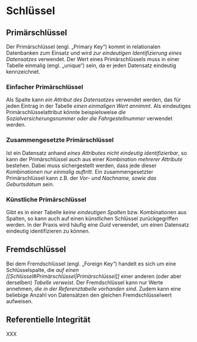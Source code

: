 # Schlüssel
## Primärschlüssel
Der Primärschlüssel (engl. „Primary Key“) kommt in relationalen Datenbanken zum Einsatz und wird *zur eindeutigen Identifizierung eines Datensatzes* verwendet. Der Wert eines Primärschlüssels muss in einer Tabelle einmalig (engl. „unique“) sein, da er jeden Datensatz eindeutig kennzeichnet.

### Einfacher Primärschlüssel
Als Spalte kann *ein Attribut des Datensatzes* verwendet werden, das für jeden Eintrag in der Tabelle *einen einmaligen Wert annimmt*. Als eindeutiges Primärschlüsselattribut könnte beispielsweise *die Sozialversicherungsnummer oder die Fahrgestellnummer* verwendet werden.

### Zusammengesetzte Primärschlüssel
Ist ein Datensatz anhand *eines Attributes nicht eindeutig identifizierbar*, so kann der Primärschlüssel auch aus einer *Kombination mehrerer Attribute* bestehen. Dabei muss sichergestellt werden, dass jede dieser *Kombinationen nur einmalig auftritt*. Ein zusammengesetzter Primärschlüssel kann z.B. der *Vor- und Nachname, sowie das Geburtsdatum* sein.

### Künstliche Primärschlüssel 
Gibt es in einer Tabelle *keine eindeutigen Spalten* bzw. Kombinationen aus Spalten, so kann auch auf einen künstlichen Schlüssel zurückgegriffen werden. In der Praxis wird häufig eine *Guid* verwendet, um einen Datensatz eindeutig identifizieren zu können.

## Fremdschlüssel
Bei dem Fremdschlüssel (engl. „Foreign Key“) handelt es sich um eine Schlüsselspalte, die *auf einen [[Schlüssel#Primärschlüssel|Primärschlüssel]]* einer anderen (oder aber derselben) *Tabelle verweist*. Der Fremdschlüssel kann nur Werte annehmen, *die in der Referenztabelle vorhanden sind*. Zudem kann eine beliebige Anzahl von Datensätzen den gleichen Fremdschlüsselwert aufweisen.

## Referentielle Integrität
XXX
